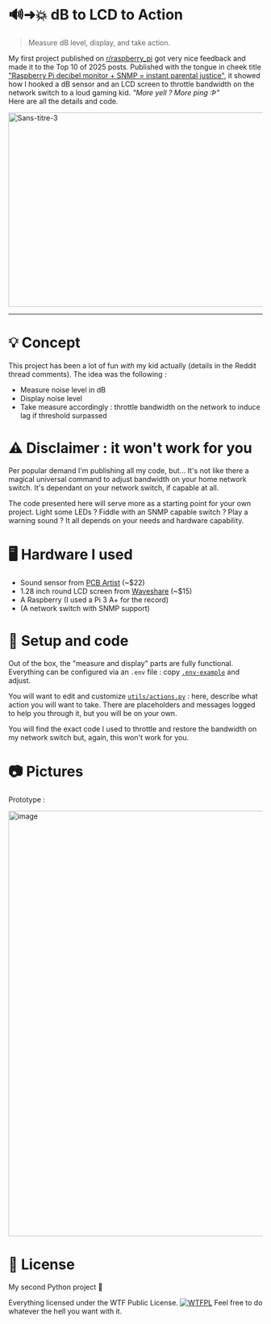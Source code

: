 # 🔊➜💥 dB to LCD to Action
> Measure dB level, display, and take action.

My first project published on [r/raspberry_pi](https://www.reddit.com/r/raspberry_pi/) got very nice feedback and made it to the Top 10 of 2025 posts.
Published with the tongue in cheek title ["Raspberry Pi decibel monitor + SNMP = instant parental justice"](https://www.reddit.com/r/raspberry_pi/comments/1moiw8k/raspberry_pi_decibel_monitor_snmp_instant/), it
showed how I hooked a dB sensor and an LCD screen to throttle bandwidth on the network switch to a loud gaming kid. _"More yell ? More ping :Þ"_ <br/>
Here are all the details and code.

<img width="1178" height="385" alt="Sans-titre-3" src="https://github.com/user-attachments/assets/5417b710-e914-4440-8563-bf96aec9ab13" />

---

# 💡 Concept

This project has been a lot of fun _with_ my kid actually (details in the Reddit thread comments). The idea was the following :

- Measure noise level in dB
- Display noise level
- Take measure accordingly : throttle bandwidth on the network to induce lag if threshold surpassed

# ⚠️ Disclaimer : it won't work for you

Per popular demand I'm publishing all my code, but... It's not like there a magical universal command to adjust bandwidth on your home network switch. It's dependant on your
network switch, if capable at all.

The code presented here will serve more as a starting point for your own project. Light some LEDs ? Fiddle with an SNMP capable switch ? Play a warning sound ? It all depends on your needs and hardware capability.

# 🖥️ Hardware I used

- Sound sensor from [PCB Artist](https://pcbartists.com/product/i2c-decibel-sound-level-meter-module/) (~$22)
- 1.28 inch round LCD screen from [Waveshare](https://www.waveshare.com/1.28inch-lcd-module.htm) (~$15)
- A Raspberry (I used a Pi 3 A+ for the record)
- (A network switch with SNMP support)

# 🧩 Setup and code

Out of the box, the "measure and display" parts are fully functional. Everything can be configured via an `.env` file : copy [`.env-example`](https://github.com/ozh/db_lcd_action/blob/master/.env-example) and adjust.

You will want to edit and customize [`utils/actions.py`](https://github.com/ozh/db_lcd_action/blob/master/utils/actions.py) : here, describe what action you will want to take. There are placeholders
and messages logged to help you through it, but you will be on your own.

You will find the exact code I used to throttle and restore the bandwidth on my network switch but, again, this won't work for you.

# 📷 Pictures

Prototype :

<img width="960" height="843" alt="image" src="https://github.com/user-attachments/assets/38289c11-971e-431b-a6fb-7afccbb569be" />

# 📝 License

My second Python project 🎉 

Everything licensed under the WTF Public License. [![WTFPL](https://www.wtfpl.net/wp-content/uploads/2012/12/wtfpl-badge-4.png)](http://www.wtfpl.net/about/)
Feel free to do whatever the hell you want with it.
